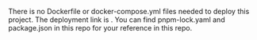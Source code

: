 There is no Dockerfile or docker-compose.yml files needed to deploy this project. The deployment link is . 
You can find pnpm-lock.yaml and package.json in this repo for your reference in this repo. 